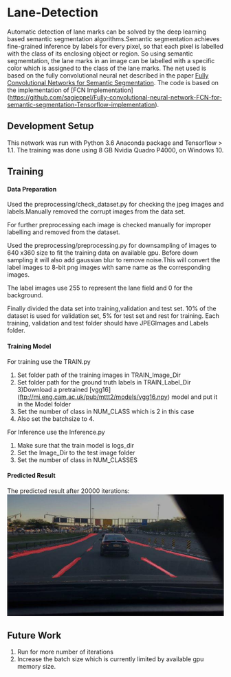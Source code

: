 # Lane-Detection
Automatic detection of lane marks can be solved by the deep learning based semantic segmentation algorithms.Semantic segmentation achieves fine-grained inference by labels for every pixel, so that each pixel is labelled with the class of its enclosing object or region. So using semantic segmemtation, the lane marks in an image can be labelled with a specific color which is assigned to the class of the lane marks. The net used is based on the fully convolutional neural net described in the paper [Fully Convolutional Networks for Semantic Segmentation](https://arxiv.org/pdf/1605.06211.pdf). The code is based on the implementation of [FCN Implementation] (https://github.com/sagieppel/Fully-convolutional-neural-network-FCN-for-semantic-segmentation-Tensorflow-implementation).


## Development Setup
This network was run with Python 3.6  Anaconda package and Tensorflow > 1.1. The training was done using 8 GB Nvidia Quadro P4000, on Windows 10.

## Training
#### Data Preparation
Used the preprocessing/check_dataset.py for checking the jpeg images and labels.Manually removed the corrupt images from the data set.

For further preprocessing each image is checked manually for improper labelling and removed from the dataset.

Used the preprocessing/preprocessing.py for downsampling of images to 640 x360 size to fit the training data on available gpu. Before down sampling it will also add gaussian blur to remove noise.This will convert the label images to 8-bit png images with same name as the corresponding images.

The label images use 255 to represent the lane field and 0 for the background.

Finally divided the data set into training,validation and test set. 10% of the dataset is used for validation set, 5% for test set and rest for training. Each training, validation and test folder should have JPEGImages and Labels folder.

#### Training Model
For training use the TRAIN.py
1) Set folder path of the training images in TRAIN_Image_Dir
2) Set folder path for the ground truth labels in TRAIN_Label_Dir
3)Download a pretrained [vgg16] (ftp://mi.eng.cam.ac.uk/pub/mttt2/models/vgg16.npy) model and put it in the Model folder
4) Set the number of class in NUM_CLASS which is 2 in this case
5) Also set the batchsize to 4.

For Inference use the Inference.py
1) Make sure that the train model is logs_dir
2) Set the Image_Dir to the test image folder
3) Set the number of class in NUM_CLASSES

#### Predicted Result
The predicted result after 20000 iterations:
![](Result.jpg)

## Future Work
 1) Run for more number of iterations
 2) Increase the batch size which is currently limited by available gpu memory size. 

